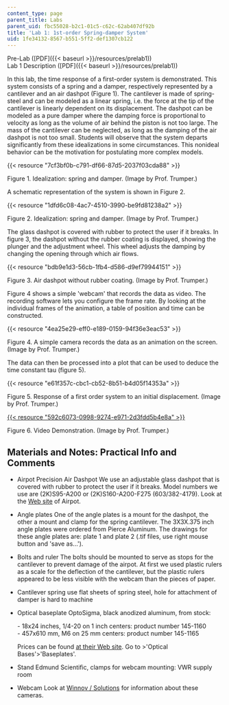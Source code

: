 ```yaml
---
content_type: page
parent_title: Labs
parent_uid: fbc55028-b2c1-01c5-c62c-62ab407df92b
title: 'Lab 1: 1st-order Spring-damper System'
uid: 1fe34132-8567-b551-5ff2-def1307cb122
---
```


Pre-Lab ([PDF]({{< baseurl >}}/resources/prelab1))  
Lab 1 Description ([PDF]({{< baseurl >}}/resources/prelab1))

In this lab, the time response of a first-order system is demonstrated. This system consists of a spring and a damper, respectively represented by a cantilever and an air dashpot (Figure 1). The cantilever is made of spring-steel and can be modeled as a linear spring, i.e. the force at the tip of the cantilever is linearly dependent on its displacement. The dashpot can be modeled as a pure damper where the damping force is proportional to velocity as long as the volume of air behind the piston is not too large. The mass of the cantilever can be neglected, as long as the damping of the air dashpot is not too small. Students will observe that the system departs significantly from these idealizations in some circumstances. This nonideal behavior can be the motivation for postulating more complex models.

{{< resource "7cf3bf0b-c791-df66-87d5-2037f03cda88" >}}

Figure 1. Idealization: spring and damper. (Image by Prof. Trumper.)

A schematic representation of the system is shown in Figure 2.

{{< resource "1dfd6c08-4ac7-4510-3990-be9fd81238a2" >}}

Figure 2. Idealization: spring and damper. (Image by Prof. Trumper.)

The glass dashpot is covered with rubber to protect the user if it breaks. In figure 3, the dashpot without the rubber coating is displayed, showing the plunger and the adjustment wheel. This wheel adjusts the damping by changing the opening through which air flows.

{{< resource "bdb9e1d3-56cb-1fb4-d586-d9ef79944151" >}}

Figure 3. Air dashpot without rubber coating. (Image by Prof. Trumper.)

Figure 4 shows a simple 'webcam' that records the data as video. The recording software lets you configure the frame rate. By looking at the individual frames of the animation, a table of position and time can be constructed.

{{< resource "4ea25e29-eff0-e189-0159-94f36e3eac53" >}}

Figure 4. A simple camera records the data as an animation on the screen. (Image by Prof. Trumper.)

The data can then be processed into a plot that can be used to deduce the time constant tau (figure 5).

{{< resource "e61f357c-cbc1-cb52-8b51-b4d05f14353a" >}}

Figure 5. Response of a first order system to an initial displacement. (Image by Prof. Trumper.)

[{{< resource "592c6073-0998-9274-e971-2d3fdd5b4e8a" >}}](/ans7870/2/2.003/s05/labs/Lab1.mov)

Figure 6. Video Demonstration. (Image by Prof. Trumper.)

Materials and Notes: Practical Info and Comments
------------------------------------------------

*   Airpot Precision Air Dashpot We use an adjustable glass dashpot that is covered with rubber to protect the user if it breaks. Model numbers we use are (2K)S95-A200 or (2K)S160-A200-F275 (603/382-4179). Look at the [Web site](http://www.airpot.com/) of Airpot.
    
*   Angle plates One of the angle plates is a mount for the dashpot, the other a mount and clamp for the spring cantilever. The 3X3X.375 inch angle plates were ordered from Pierce Aluminum. The drawings for these angle plates are: plate 1 and plate 2 (.tif files, use right mouse button and 'save as...').
    
*   Bolts and ruler The bolts should be mounted to serve as stops for the cantilever to prevent damage of the airpot. At first we used plastic rulers as a scale for the deflection of the cantilever, but the plastic rulers appeared to be less visible with the webcam than the pieces of paper.
    
*   Cantilever spring use flat sheets of spring steel, hole for attachment of damper is hard to machine
    
*   Optical baseplate OptoSigma, black anodized aluminum, from stock:  
      
    \- 18x24 inches, 1/4-20 on 1 inch centers: product number 145-1160  
    \- 457x610 mm, M6 on 25 mm centers: product number 145-1165  
      
    Prices can be found [at their Web site](http://www.optosigma.com/). Go to >'Optical Bases'>'Baseplates'.
    
*   Stand Edmund Scientific, clamps for webcam mounting: VWR supply room
    
*   Webcam Look at [Winnov / Solutions](http://www.winnov.com/) for information about these cameras.